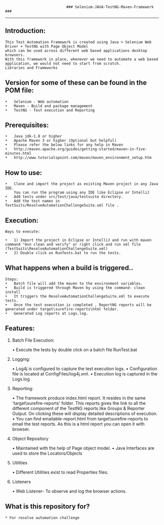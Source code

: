 
								###	Selenium-JAVA-TestNG-Maven-Framework ###
---------------
 Introduction:     
---------------
	This Test Automation Framework is created using Java + Selenium Web Driver + TestNG with Page Object Model 
	which can be used across different web based applications desktop browsers. 
	With this framework in place, whenever we need to automate a web based application, we would not need to start from scratch.
	Libraries and Frameworks 
 
 Version for some of these can be found in the POM file:
---------------
	•	Selenium - Web automation
	•	Maven - Build and package management
	•	TestNG - Test execution and Reporting

 Prerequisites: 
---------------
	•	Java jdk-1.8 or higher
	•	Apache Maven 3 or higher (Optional but helpful)
	•	Please refer the below links for any help in Maven 
	•	http://maven.apache.org/guides/getting-started/maven-in-five-minutes.html
	•	http://www.tutorialspoint.com/maven/maven_environment_setup.htm
 
 How to use: 
---------------
	•	Clone and import the project as existing Maven project in any Java IDE.
		You can run the program using any IDE like Eclipse or IntelliJ
	•	Add tests under src/test/java/testsuite directory.
	•	Add the test names in TestSuits/ResolveAutomationChallengeSuite.xml file .
  
 Execution:  
---------------
	Ways to execute:
	
	•	1) Import the project in Eclipse or IntelliJ and run with maven command "mvn clean and verify" or right click and run xml file (TestSuits\ResolveAutomationChallengeSuite.xml)
	•	2) Double click on RunTests.bat to run the tests.

 What happens when a build is triggered..  
---------------
	Steps:
	•	Batch file will add the maven to the environment variables.
	•	Build is triggered through Maven by using the command- clean install
	•	It triggers the ResolveAutomationChallengeSuite.xml to execute tests.
	•	Once the test execution is completed , ReportNG reports will be generated under target\surefire-reports\html folder.
	•	Generated Log reports at Logs.log.

  
 Features: 
---------------
 1.	Batch File Execution:

	•	Execute the tests by double click on a batch file RunTest.bat
	
 2.	Logging:

	•	Log4j is configured to capture the test execution logs.
	•	Configuration file is located at ConfigFiles/log4j.xml.
	•	Execution log is captured in the Logs.log
 3.	Reporting:

	•	The framework produce index.html report. It resides in the same 'target\surefire-reports' folder.
		This reports gives the link to all the different component of the TestNG reports like Groups & Reporter Output.
		On clicking these will display detailed descriptions of execution.
	•	You can find emailable-report.html from target\surefire-reports to email the test reports. 
		As this is a html report you can open it with browser.
 4.	Object Repository

	•	Maintained with the help of Page object model.
	•	Java Interfaces are used to store the Locators/Objects
	
 5. Utilities

	•	Different Utilities exist to read Properties files.	
	
 6. Listeners

	•	Web Listener- To observe and log the browser actions.

 
 What is this repository for? 
---------------
	* For resolve automation challenge
